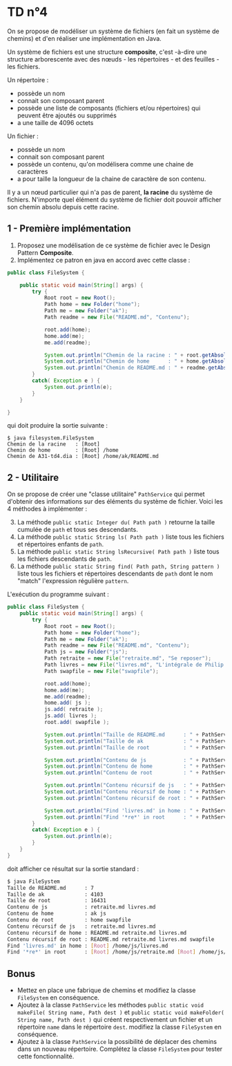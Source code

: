 TD n°4
======

On se propose de modéliser un système de fichiers (en fait un système de chemins) et d'en réaliser une implémentation en Java.

Un système de fichiers est une structure **composite**, c'est -à-dire une structure arborescente avec des nœuds - les répertoires - et des feuilles - les fichiers.

Un répertoire :

- possède un nom
- connait son composant parent
- possède une liste de composants (fichiers et/ou répertoires) qui peuvent être ajoutés ou supprimés
- a une taille de 4096 octets

Un fichier :

- possède un nom
- connait son composant parent
- possède un contenu, qu'on modélisera comme une chaine de caractères
- a pour taille la longueur de la chaine de caractère de son contenu.

Il y a un nœud particulier qui n'a pas de parent, **la racine** du système de fichiers. N'importe quel élément du système de fichier doit pouvoir afficher son chemin absolu depuis cette racine. 

1 - Première implémentation
---------------------------

1. Proposez une modélisation de ce système de fichier avec le Design Pattern **Composite**.
2. Implémentez ce patron en java en accord avec cette classe :

```java
public class FileSystem {

	public static void main(String[] args) {
		try {
			Root root = new Root();
			Path home = new Folder("home");
			Path me = new Folder("ak");
			Path readme = new File("README.md", "Contenu");

			root.add(home);
			home.add(me);
			me.add(readme);

			System.out.println("Chemin de la racine : " + root.getAbsolutePath());
			System.out.println("Chemin de home      : " + home.getAbsolutePath());
			System.out.println("Chemin de README.md : " + readme.getAbsolutePath());
		}
		catch( Exception e ) {
			System.out.println(e);
		}
	}

}
```

qui doit produire la sortie suivante :

```shell
$ java filesystem.FileSystem
Chemin de la racine   : [Root] 
Chemin de home        : [Root] /home
Chemin de A31-td4.dia : [Root] /home/ak/README.md
```

2 - Utilitaire
--------------

On se propose de créer une "classe utilitaire" `PathService` qui permet d'obtenir des informations sur des éléments du système de fichier. Voici les 4 méthodes à implémenter :

3. La méthode `public static Integer du( Path path )` retourne la taille cumulée de `path` et tous ses descendants.
4. La méthode `public static String ls( Path path )` liste tous les fichiers et répertoires enfants de `path`.
5. La méthode `public static String lsRecursive( Path path )` liste tous les fichiers descendants de `path`.
6. La méthode `public static String find( Path path, String pattern )` liste tous les fichiers et répertoires descendants de `path` dont le nom "match" l'expression régulière `pattern`.

L'exécution du programme suivant :

```java
public class FileSystem {
	public static void main(String[] args) {
		try {
			Root root = new Root();
			Path home = new Folder("home");
			Path me = new Folder("ak");
			Path readme = new File("README.md", "Contenu");
			Path js = new Folder("js");
			Path retraite = new File("retraite.md", "Se reposer");
			Path livres = new File("livres.md", "L'intégrale de Philip K. Dick.");
			Path swapfile = new File("swapfile");

			root.add(home);
			home.add(me);
			me.add(readme);
			home.add( js );
			js.add( retraite );
			js.add( livres );
			root.add( swapfile );

			System.out.println("Taille de README.md      : " + PathService.du( readme ));
			System.out.println("Taille de ak             : " + PathService.du( me ));
			System.out.println("Taille de root           : " + PathService.du( root ));

			System.out.println("Contenu de js            : " + PathService.ls( js ));
			System.out.println("Contenu de home          : " + PathService.ls( home ));
			System.out.println("Contenu de root          : " + PathService.ls( root ));

			System.out.println("Contenu récursif de js   : " + PathService.lsRecursive( js ));
			System.out.println("Contenu récursif de home : " + PathService.lsRecursive( home ));
			System.out.println("Contenu récursif de root : " + PathService.lsRecursive( root ));

			System.out.println("Find 'livres.md' in home : " + PathService.find( home, "livres.md" ));
			System.out.println("Find '*re*' in root      : " + PathService.find( root, "*re*" ));
		}
		catch( Exception e ) {
			System.out.println(e);
		}
	}
}
```

doit afficher ce résultat sur la sortie standard :

```bash
$ java FileSystem
Taille de README.md      : 7
Taille de ak             : 4103
Taille de root           : 16431
Contenu de js            : retraite.md livres.md 
Contenu de home          : ak js 
Contenu de root          : home swapfile 
Contenu récursif de js   : retraite.md livres.md 
Contenu récursif de home : README.md retraite.md livres.md 
Contenu récursif de root : README.md retraite.md livres.md swapfile 
Find 'livres.md' in home : [Root] /home/js/livres.md 
Find '*re*' in root      : [Root] /home/js/retraite.md [Root] /home/js/livres.md 
```

Bonus
-----

- Mettez en place une fabrique de chemins et modifiez la classe `FileSystem` en conséquence.
- Ajoutez à la classe `PathService` les méthodes `public static void makeFile( String name, Path dest )` et `public static void makeFolder( String name, Path dest )` qui créent respectivement un fichier et un répertoire `name` dans le répertoire `dest`. modifiez la classe `FileSystem` en conséquence.
- Ajoutez à la classe `PathService` la possibilité de déplacer des chemins dans un nouveau répertoire. Complétez la classe `FileSystem` pour tester cette fonctionnalité.